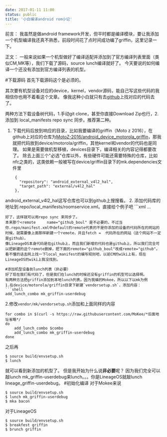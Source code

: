 ```yaml
---
date: 2017-01-11 11:00
status: public
title: '小白编译android rom小记'
---
```


前言：
我虽然是做android framework开发，但平时都是编译模块，要让我添加一个机型编译我还真不熟悉，前段时间花了点时间成功编了griffin，这里记录一下。

正文：
一般来说如果一个机型做好了编译适配并添加到了官方编译列表里面（类似CM,MK等），我们下载了源码，source lunch编译就好了。
今天要说的如何编译一个还没有添加到官方编译列表的机型。

#下载源码
首先下载源码这个是必须的。

其次要有机型设备对应的device，kernel，vendor源码，能自己写这些代码的我相信你也用不着看这个文章。
像我这种小白就只有去[github](https://github.com)上找对应的代码去了。

两种方法下载设备树代码，1.手动git clone，甚至你直接Download Zip也行，2.添加到 local_manifests repo sync 同步。推荐第二种。

1. 下载代码后放到响应的目录，比如我要编译的griffin（Moto z 2016），在github上对应的仓库为[MotoZ-2016/android_device_motorola_griffin](https://github.com/MotoZ-2016/android_device_motorola_griffin)，那我就把代码放到device/motorola/griffin，其他kernel和vendor的代码也是同理。
 如果是需要做机型移植，devices目录下，编译相关的内容记得都要改了。
 除去上面三个"必选"仓库以外，有些硬件可能还需要特殊的仓库，比如nfc之类的，这类依赖一般被写在device/griffin目录下的mk.dependencies文件里
    ```shell
     {
       "repository": "android_external_v4l2_hal",
       "target_path": "external/v4l2_hal"
     },
    ```
android_external_v4l2_hal这写仓库也可以到github上搜搜看。
2. 添加代码库的地址到.repo/local_manifests/roomservice.xml。直接给个例子吧
    ```xml
     <?xml version="1.0" encoding="UTF-8"?>
     <manifest>
       <remote 	name="github_boul" 
    			fetch="https://github.com/" 			
    			revision="refs/heads/cm-14.1" />
       <project name="boulzordev/android_device_motorola_griffin" path="device/motorola/griffin"    remote="github_boul" />
       <project name="boulzordev/proprietary_vendor_motorola_griffin" path="vendor/motorola/griffin"    remote="github_boul" />
       <project name="boulzordev/android_kernel_motorola_msm8996" path="kernel/motorola/msm8996"    remote="github_boul" />
       <project name="LineageOS/android_external_bson" path="external/bson" remote="github" />
       <project name="LineageOS/android_external_stlport" path="external/stlport" remote="github" />
       ...
 </manifest>
 ```
 好了，这样就可以用repo sync 来同步了。
本来那个<remote 	name="github_boul" 是不必要的，不过当你.repo/manifest.xml中default的remote代表的不是你添加的设备的代码所在的网站的时候，就需要像上面那样新建一个remote，并且fetch =  代码所在的网站（这个网站不一定是github）。
像LineageOS本身代码是在github上，而且我们新增的代码也是github上，所以我们完全可以把新建的这个remote删掉，把下面的remote="github_boul"改成remote="github"。
看不懂的话去网上找一下local_manifest的编写规则吧，以前CM的wiki上有，现在LineageOS的wiki上我没找到。

#添加机型设备到lunch列表（非必要）
好了现在我们有代码了，但是我们在lunch的时候还没有griffin的机型可以选择啊。
有两种方法把griffin添加到本地lunch列表。因为我编的Mokee，所以以下以mk为例
1.在device/motorola/griffin目录下新建`vendorsetup.sh`，添加内容：
```shell
 add_lunch_combo mk_griffin-userdebug
```
2.修改`vendor/mk/vendorsetup.sh`添加和上面同样的内容
```shell
for combo in $(curl -s https://raw.githubusercontent.com/MoKee/*后面地址省略*/
do
    add_lunch_combo $combo
    add_lunch_combo mk_griffin-userdebug
done
```
之后再
```shell
$ source build/envsetup.sh
$ lunch 
```
就可以看到新添加的机型了。
但是我开始为什么说**非必要**呢？
因为我们完全可以敲lunch mk_griffin-userdebug来lunch。。。你是LineageOS就敲lunch lineage_griffin-userdebug。
#初始化编译
对于Mokee来说
```shell
$ source build/envsetup.sh
$ lunch mk_griffin-userdebug
$ mka bacon
```
对于LineageOS
```shell
$ source build/envsetup.sh
$ breakfest griffin
$ brunch griffin
```